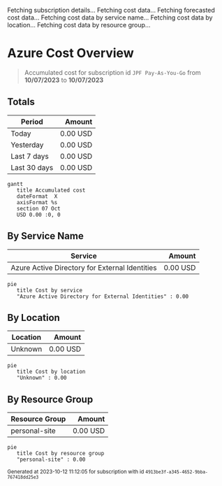 Fetching subscription details...
Fetching cost data...
Fetching forecasted cost data...
Fetching cost data by service name...
Fetching cost data by location...
Fetching cost data by resource group...
# Azure Cost Overview

> Accumulated cost for subscription id `JPF Pay-As-You-Go` from **10/07/2023** to **10/07/2023**

## Totals

|Period|Amount|
|---|---:|
|Today|0.00 USD|
|Yesterday|0.00 USD|
|Last 7 days|0.00 USD|
|Last 30 days|0.00 USD|

```mermaid
gantt
   title Accumulated cost
   dateFormat  X
   axisFormat %s
   section 07 Oct
   USD 0.00 :0, 0
```

## By Service Name

|Service|Amount|
|---|---:|
|Azure Active Directory for External Identities|0.00 USD|

```mermaid
pie
   title Cost by service
   "Azure Active Directory for External Identities" : 0.00
```

## By Location

|Location|Amount|
|---|---:|
|Unknown|0.00 USD|

```mermaid
pie
   title Cost by location
   "Unknown" : 0.00
```

## By Resource Group

|Resource Group|Amount|
|---|---:|
|personal-site|0.00 USD|

```mermaid
pie
   title Cost by resource group
   "personal-site" : 0.00
```

<sup>Generated at 2023-10-12 11:12:05 for subscription with id `4913be3f-a345-4652-9bba-767418dd25e3`</sup>
